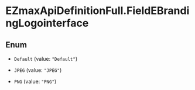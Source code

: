 # EZmaxApiDefinitionFull.FieldEBrandingLogointerface

## Enum


* `Default` (value: `"Default"`)

* `JPEG` (value: `"JPEG"`)

* `PNG` (value: `"PNG"`)


